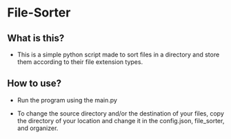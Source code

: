 # File-Sorter
## What is this?
- This is a simple python script made to sort files in a directory and store them according to their file extension types.

## How to use?
- Run the program using the main.py

- To change the source directory and/or the destination of your files, copy the directory of your location and change it in the config.json, file_sorter, and organizer.
